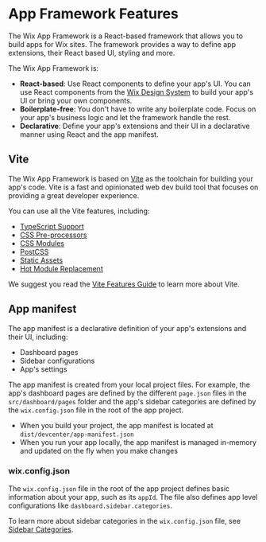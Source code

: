 # App Framework Features

The Wix App Framework is a React-based framework that allows you to build apps for Wix sites. The framework provides a way to define app extensions, their React based UI, styling and more.

The Wix App Framework is:

- **React-based**: Use React components to define your app's UI. You can use React components from the [Wix Design System](https://www.wixdesignsystem.com/) to build your app's UI or bring your own components.
- **Boilerplate-free**: You don't have to write any boilerplate code. Focus on your app's business logic and let the framework handle the rest.
- **Declarative**: Define your app's extensions and their UI in a declarative manner using React and the app manifest.

## Vite

The Wix App Framework is based on [Vite](https://vitejs.dev) as the toolchain for building your app's code. Vite is a fast and opinionated web dev build tool that focuses on providing a great developer experience.

You can use all the Vite features, including:

- [TypeScript Support](https://vitejs.dev/guide/features.html#typescript)
- [CSS Pre-processors](https://vitejs.dev/guide/features.html#css-pre-processors)
- [CSS Modules](https://vitejs.dev/guide/features.html#css-modules)
- [PostCSS](https://vitejs.dev/guide/features.html#postcss)
- [Static Assets](https://vitejs.dev/guide/features.html#static-assets)
- [Hot Module Replacement](https://vitejs.dev/guide/features.html#hot-module-replacement)

We suggest you read the [Vite Features Guide](https://vitejs.dev/guide/features.html) to learn more about Vite.

## App manifest

The app manifest is a declarative definition of your app's extensions and their UI, including:

- Dashboard pages
- Sidebar configurations
- App's settings

The app manifest is created from your local project files. For example, the app's dashboard pages are defined by the different `page.json` files in the `src/dashboard/pages` folder and the app's sidebar categories are defined by the `wix.config.json` file in the root of the app project.

- When you build your project, the app manifest is located at `dist/devcenter/app-manifest.json`
- When you run your app locally, the app manifest is managed in-memory and updated on the fly when you make changes

### wix.config.json

The `wix.config.json` file in the root of the app project defines basic information about your app, such as its `appId`. The file also defines app level configurations like `dashboard.sidebar.categories`.

To learn more about sidebar categories in the `wix.config.json` file, see [Sidebar Categories](./dashboard_pages.md#sidebar-categories).
